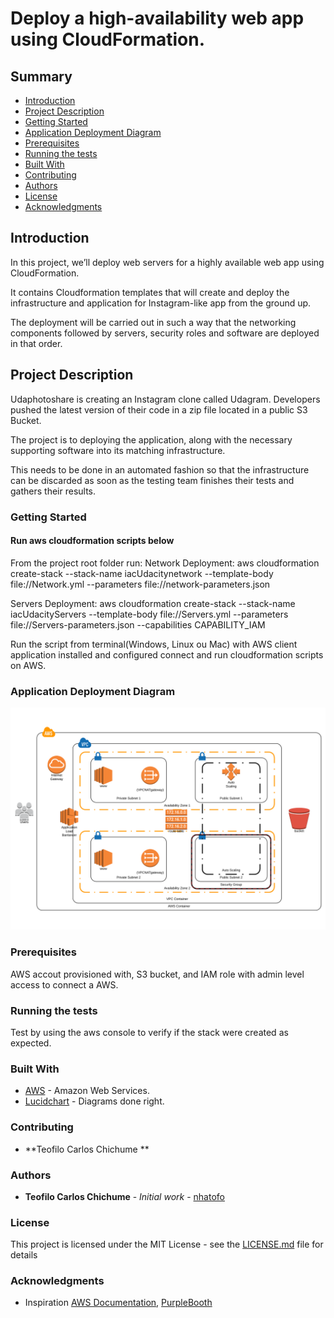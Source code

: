 # Deploy a high-availability web app using CloudFormation.


## Summary
* [Introduction](#Introduction)
* [Project Description](#Project-Description)
* [Getting Started](#Getting-Started)
* [Application Deployment Diagram](#Application-Deployment-Diagram)
* [Prerequisites](#Prerequisites)
* [Running the tests](#Running-the-tests)
* [Built With](#Built-With)
* [Contributing](#Contributing)
* [Authors](#Authors)
* [License](#License)
* [Acknowledgments](#Acknowledgments)

## Introduction

In this project, we’ll deploy web servers for a highly available web app using CloudFormation.

It contains Cloudformation templates that will create and deploy the infrastructure and application for Instagram-like app from the ground up.

The deployment will be carried out in such a way that the networking components followed by servers, security roles and software are deployed in that order.

## Project Description

Udaphotoshare is creating an Instagram clone called Udagram. Developers pushed the latest version of their code in a zip file located in a public S3 Bucket.

The project is to deploying the application, along with the necessary supporting software into its matching infrastructure.

This needs to be done in an automated fashion so that the infrastructure can be discarded as soon as the testing team finishes their tests and gathers their results.

### Getting Started
#### Run aws cloudformation scripts below

From the project root folder run:
Network Deployment: aws cloudformation create-stack --stack-name iacUdacitynetwork --template-body file://Network.yml --parameters file://network-parameters.json

Servers Deployment: aws cloudformation create-stack --stack-name iacUdacityServers --template-body file://Servers.yml --parameters file://Servers-parameters.json --capabilities CAPABILITY_IAM

Run the script from terminal(Windows, Linux ou Mac) with AWS client application installed and configured connect and run cloudformation scripts on AWS.

### Application Deployment Diagram
  <img src="AWSDIAGRAM.PNG">
  
### Prerequisites

AWS accout provisioned with, S3 bucket,  and IAM role with admin level access to connect a AWS. 


### Running the tests
Test by using the aws console to verify if the stack were created as expected.


### Built With

* [AWS](https://aws.amazon.com/) - Amazon Web Services.
* [Lucidchart](https://www.lucidchart.com/pages/?noHomepageRedirect=true) - Diagrams done right.


### Contributing
* **Teofilo Carlos Chichume ** 


### Authors

* **Teofilo Carlos Chichume** - *Initial work* - [nhatofo](https://github.com/nhatofo/udacity-cloud-devops.git)


### License

This project is licensed under the MIT License - see the [LICENSE.md](LICENSE.md) file for details

### Acknowledgments

* Inspiration [AWS Documentation](https://docs.aws.amazon.com/redshift/latest/dg/r_CREATE_TABLE_NEW.html),
[PurpleBooth](https://gist.github.com/PurpleBooth/109311bb0361f32d87a2)

